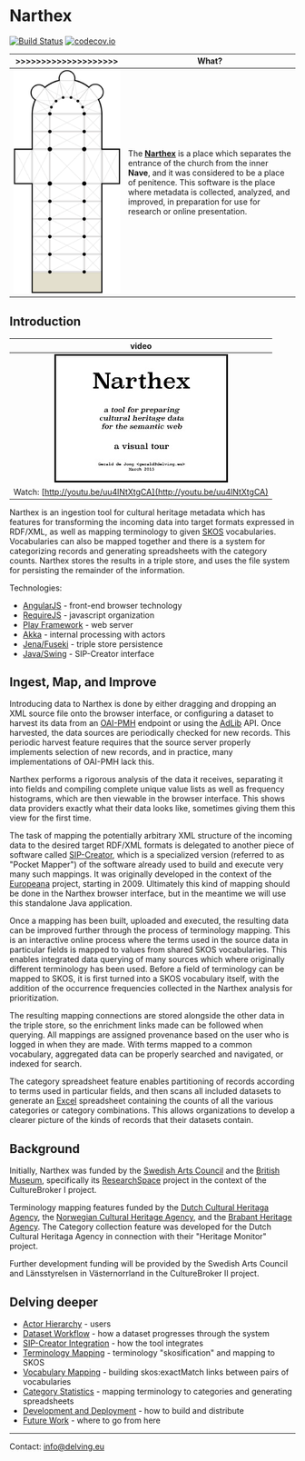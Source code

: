 # Narthex
[![Build Status](https://travis-ci.org/delving/narthex.svg)](https://travis-ci.org/delving/narthex)
[![codecov.io](https://codecov.io/github/delving/narthex/coverage.svg)](https://codecov.io/github/delving/narthex)

| >>>>>>>>>>>>>>>>>>>> | What? |
|-----|------|
| ![](public/images/narthex-1.png?raw=true) | The **[Narthex](http://en.wikipedia.org/wiki/Narthex)** is a place which separates the entrance of the church from the inner **Nave**, and it was considered to be a place of penitence. This software is the place where metadata is collected, analyzed, and improved, in preparation for use for research or online presentation.  

## Introduction

| video
|:-----:|
|![](docs/images/narthex-tour.jpg)
|Watch: [http://youtu.be/uu4lNtXtgCA](http://youtu.be/uu4lNtXtgCA)

Narthex is an ingestion tool for cultural heritage metadata which has features for transforming the incoming data into target formats expressed in RDF/XML, as well as mapping terminology to given [SKOS](http://www.w3.org/2004/02/skos/) vocabularies. Vocabularies can also be mapped together and there is a system for categorizing records and generating spreadsheets with the category counts. Narthex stores the results in a triple store, and uses the file system for persisting the remainder of the information.

Technologies: 

* [AngularJS](https://angularjs.org/) - front-end browser technology
* [RequireJS](http://requirejs.org/) - javascript organization
* [Play Framework](https://playframework.com/) - web server
* [Akka](http://akka.io/) - internal processing with actors
* [Jena/Fuseki](http://jena.apache.org/documentation/serving_data/) - triple store persistence
* [Java/Swing](http://en.wikipedia.org/wiki/Swing_%28Java%29) - SIP-Creator interface

## Ingest, Map, and Improve

Introducing data to Narthex is done by either dragging and dropping an XML source file onto the browser interface, or configuring a dataset to harvest its data from an [OAI-PMH](http://www.openarchives.org/pmh/) endpoint or using the [AdLib](http://www.adlibsoft.com/) API.  Once harvested, the data sources are periodically checked for new records. This periodic harvest feature requires that the source server properly implements selection of new records, and in practice, many implementations of OAI-PMH lack this.

Narthex performs a rigorous analysis of the data it receives, separating it into fields and compiling complete unique value lists as well as frequency histograms, which are then viewable in the browser interface. This shows data providers exactly what their data looks like, sometimes giving them this view for the first time.

The task of mapping the potentially arbitrary XML structure of the incoming data to the desired target RDF/XML formats is delegated to another piece of software called [SIP-Creator](https://github.com/delving/sip-creator), which is a specialized version (referred to as "Pocket Mapper") of the software already used to build and execute very many such mappings.  It was originally developed in the context of the [Europeana](http://europeana.eu/) project, starting in 2009.  Ultimately this kind of mapping should be done in the Narthex browser interface, but in the meantime we will use this standalone Java application.

Once a mapping has been built, uploaded and executed, the resulting data can be improved further through the process of terminology mapping. This is an interactive online process where the terms used in the source data in particular fields is mapped to values from shared SKOS vocabularies.  This enables integrated data querying of many sources which where originally different terminology has been used. Before a field of terminology can be mapped to SKOS, it is first turned into a SKOS vocabulary itself, with the addition of the occurrence frequencies collected in the Narthex analysis for prioritization.

The resulting mapping connections are stored alongside the other data in the triple store, so the enrichment links made can be followed when querying.  All mappings are assigned provenance based on the user who is logged in when they are made.  With terms mapped to a common vocabulary, aggregated data can be properly searched and navigated, or indexed for search.

The category spreadsheet feature enables partitioning of records according to terms used in particular fields, and then scans all included datasets to generate an [Excel](http://en.wikipedia.org/wiki/Microsoft_Excel) spreadsheet containing the counts of all the various categories or category combinations.  This allows organizations to develop a clearer picture of the kinds of records that their datasets contain.

## Background

Initially, Narthex was funded by the [Swedish Arts Council](http://www.kulturradet.se/en/in-english/) and the [British Museum](http://www.britishmuseum.org/), specifically its [ResearchSpace](http://www.researchspace.org/) project in the context of the CultureBroker I project.

Terminology mapping features funded by the [Dutch Cultural Heritaga Agency](http://www.culturalheritageagency.nl/en), the [Norwegian Cultural Heritage Agency](http://www.kulturradet.no/), and the [Brabant Heritage Agency](http://www.erfgoedbrabant.nl/). The Category collection feature was developed for the Dutch Cultural Heritaga Agency in connection with their "Heritage Monitor" project.

Further development funding will be provided by the Swedish Arts Council and Länsstyrelsen in Västernorrland in the CultureBroker II project.

## Delving deeper

* [Actor Hierarchy](docs/actor-hierarchy.md) - users
* [Dataset Workflow](docs/dataset-workflow.md) - how a dataset progresses through the system
* [SIP-Creator Integration](docs/sip-creator-integration.md) - how the tool integrates
* [Terminology Mapping](docs/terminology-mapping.md) - terminology "skosification" and mapping to SKOS
* [Vocabulary Mapping](docs/vocabulary-mapping.md) - building skos:exactMatch links between pairs of vocabularies
* [Category Statistics](docs/category-statistics.md) - mapping terminology to categories and generating spreadsheets
* [Development and Deployment](docs/development-deployment.md) - how to build and distribute
* [Future Work](docs/future-work.md) - where to go from here

---

Contact: info@delving.eu
